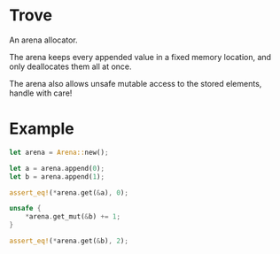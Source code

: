 # Trove

An arena allocator.

The arena keeps every appended value in a fixed memory location, and only deallocates them all at once.

The arena also allows unsafe mutable access to the stored elements, handle with care!

# Example

```rust
let arena = Arena::new();

let a = arena.append(0);
let b = arena.append(1);

assert_eq!(*arena.get(&a), 0);

unsafe {
    *arena.get_mut(&b) += 1;
}

assert_eq!(*arena.get(&b), 2);

```